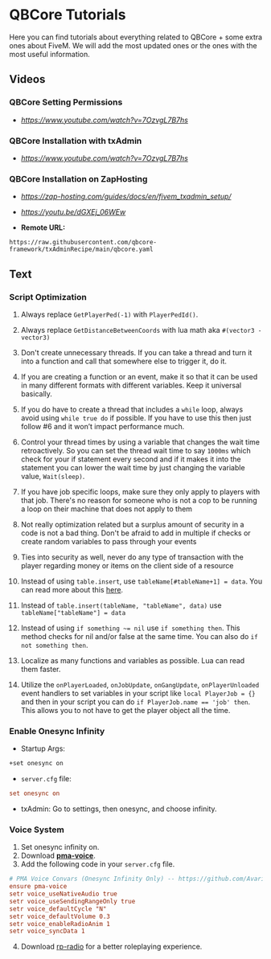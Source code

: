 # QBCore Tutorials
Here you can find tutorials about everything related to QBCore + some extra ones about FiveM. We will add the most updated ones or the ones with the most useful information.

## Videos

### QBCore Setting Permissions
- *https://www.youtube.com/watch?v=7OzvgL7B7hs*

### QBCore Installation with txAdmin
- *https://www.youtube.com/watch?v=7OzvgL7B7hs*

### QBCore Installation on ZapHosting
- *https://zap-hosting.com/guides/docs/en/fivem_txadmin_setup/*

- *https://youtu.be/dGXEj_06WEw*

- **Remote URL:**

```input
https://raw.githubusercontent.com/qbcore-framework/txAdminRecipe/main/qbcore.yaml
```

## Text

### Script Optimization
1) Always replace `GetPlayerPed(-1)` with `PlayerPedId()`.

1) Always replace `GetDistanceBetweenCoords` with lua math aka `#(vector3 - vector3)`

1) Don't create unnecessary threads. If you can take a thread and turn it into a function and call that somewhere else to trigger it, do it.

1) If you are creating a function or an event, make it so that it can be used in many different formats with different variables. Keep it universal basically.

1) If you do have to create a thread that includes a `while` loop, always avoid using `while true do` if possible. If you have to use this then just follow #6 and it won’t impact performance much.

1) Control your thread times by using a variable that changes the wait time retroactively. So you can set the thread wait time to say `1000ms` which check for your if statement every second and if it makes it into the statement you can lower the wait time by just changing the variable value, `Wait(sleep)`.

1) If you have job specific loops, make sure they only apply to players with that job. There's no reason for someone who is not a cop to be running a loop on their machine that does not apply to them

1) Not really optimization related but a surplus amount of security in a code is not a bad thing. Don't be afraid to add in multiple if checks or create random variables to pass through your events

1) Ties into security as well, never do any type of transaction with the player regarding money or items on the client side of a resource

1) Instead of using `table.insert`, use `tableName[#tableName+1] = data`. You can read more about this [here](https://springrts.com/wiki/Lua_Performance).

1) Instead of `table.insert(tableName, "tableName", data)` use `tableName["tableName"] = data`

1) Instead of using `if something ~= nil` use `if something then`. This method checks for nil and/or false at the same time. You can also do `if not something then`.

1) Localize as many functions and variables as possible. Lua can read them faster.

1) Utilize the `onPlayerLoaded`, `onJobUpdate`, `onGangUpdate`, `onPlayerUnloaded` event handlers to set variables in your script like `local PlayerJob = {}` and then in your script you can do `if PlayerJob.name == 'job' then`. This allows you to not have to get the player object all the time.


### Enable Onesync Infinity

- Startup Args:

```cmd
+set onesync on
```

- `server.cfg` file:

```cfg
set onesync on
```

- txAdmin: Go to settings, then onesync, and choose infinity.

### Voice System
1) Set onesync infinity on.
2) Download [**pma-voice**](https://github.com/AvarianKnight/pma-voice/releases/tag/v4.0.0).
3) Add the following code in your `server.cfg` file.
```cfg
# PMA Voice Convars (Onesync Infinity Only) -- https://github.com/AvarianKnight/pma-voice
ensure pma-voice
setr voice_useNativeAudio true
setr voice_useSendingRangeOnly true
setr voice_defaultCycle "N"
setr voice_defaultVolume 0.3
setr voice_enableRadioAnim 1
setr voice_syncData 1
```
4) Download [rp-radio](https://github.com/qbcore-framework/rp-radio) for a better roleplaying experience.
